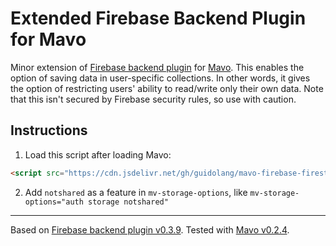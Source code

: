 # Extended Firebase Backend Plugin for Mavo

Minor extension of [Firebase backend plugin](https://github.com/DmitrySharabin/mavo-firebase-firestore) for [Mavo](https://mavo.io/). This enables the option of saving data in user-specific collections. In other words, it gives the option of restricting users' ability to read/write only their own data. Note that this isn't secured by Firebase security rules, so use with caution. 

## Instructions

1. Load this script after loading Mavo:
```html
<script src="https://cdn.jsdelivr.net/gh/guidolang/mavo-firebase-firestore/mavo-firebase-firestore.js"></script>
```
2. Add `notshared` as a feature in `mv-storage-options`, like `mv-storage-options="auth storage notshared"`

 ---

 Based on [Firebase backend plugin v0.3.9](https://github.com/DmitrySharabin/mavo-firebase-firestore/releases/tag/v0.3.9). Tested with [Mavo v0.2.4](https://github.com/mavoweb/mavo/releases/tag/v0.2.4).